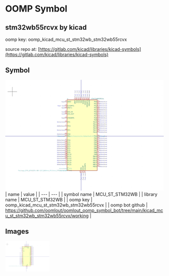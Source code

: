 # OOMP Symbol  
## stm32wb55rcvx  by kicad  
  
oomp key: oomp_kicad_mcu_st_stm32wb_stm32wb55rcvx  
  
source repo at: [https://gitlab.com/kicad/libraries/kicad-symbols](https://gitlab.com/kicad/libraries/kicad-symbols)  
## Symbol  
  
[![working.png](working_600.png)](working.png)  
| name | value | 
| --- | --- | 
| symbol name | MCU_ST_STM32WB | 
| library name | MCU_ST_STM32WB | 
| oomp key | oomp_kicad_mcu_st_stm32wb_stm32wb55rcvx | 
| oomp bot github | https://github.com/oomlout/oomlout_oomp_symbol_bot/tree/main/kicad_mcu_st_stm32wb_stm32wb55rcvx/working | 
## Images  
  
[![working.png](working_140.png)](working.png)  
